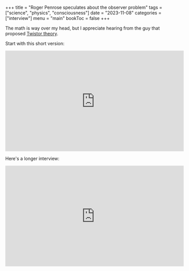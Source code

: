 +++
title = "Roger Penrose speculates about the observer problem"
tags = ["science", "physics", "consciousness"]
date = "2023-11-08"
categories = ["interview"]
menu = "main"
bookToc = false
+++

The math is way over my head, but I appreciate hearing from the guy that proposed [Twistor theory](https://en.wikipedia.org/wiki/Twistor_theory).

Start with this short version:

<iframe width="560" height="315" src="https://www.youtube.com/embed/YnXUuyfPK2A?si=_KFcm5_zVIN-z9ea" title="YouTube video player" frameborder="0" allow="accelerometer; autoplay; clipboard-write; encrypted-media; gyroscope; picture-in-picture; web-share" allowfullscreen></iframe>

Here's a longer interview:

<iframe width="560" height="315" src="https://www.youtube.com/embed/itLIM38k2r0?si=PCu2mknVtFgt1Ntx" title="YouTube video player" frameborder="0" allow="accelerometer; autoplay; clipboard-write; encrypted-media; gyroscope; picture-in-picture; web-share" allowfullscreen></iframe>
